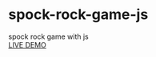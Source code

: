 # spock-rock-game-js
spock rock game with js
<br>
<a href="https://nigorafayzullaeva.github.io/spock-rock-game-js/">LIVE DEMO</a>
